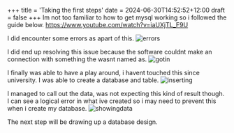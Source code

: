 +++
title = 'Taking the first steps'
date = 2024-06-30T14:52:52+12:00
draft = false
+++
Im not too familiar to how to get mysql working so i followed the guide below.
https://www.youtube.com/watch?v=iaUXjTL_F9U

I did encounter some errors as apart of this.
![errors](errors.png)

I did end up resolving this issue because the software couldnt make an connection with something the wasnt named as. 
![gotin](gotin.png)

I finally was able to have a play around, i havent touched this since university.
I was able to create a database and table. 
![inserting](inserting.png)

I managed to call out the data, was not expecting this kind of result though. I can see a logical error in what ive created so i may need to prevent this when i create my database.
![showingdata](showingdata.png)

The next step will be drawing up a database design.


